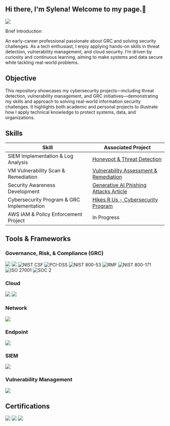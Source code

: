 ## Hi there, I'm Sylena! Welcome to my page.👋

<a href="https://www.linkedin.com/in/sylena-beccles/"><img src="https://img.shields.io/badge/-LinkedIn-0072b1?&style=for-the-badge&logo=linkedin&logoColor=white" /></a>

Brief Introduction

An early-career professional passionate about GRC and solving security challenges. As a tech enthusiast, I enjoy applying hands-on skills in threat detection, vulnerability management, and cloud security. I’m driven by curiosity and continuous learning, aiming to make systems and data secure while tackling real-world problems.

## Objective

This repository showcases my cybersecurity projects—including threat detection, vulnerability management, and GRC initiatives—demonstrating my skills and approach to solving real-world information security challenges. It highlights both academic and personal projects to illustrate how I apply technical knowledge to protect systems, data, and organizations.

## Skills

| Skill                                         | Associated Project         |
|-----------------------------------------------|----------------------------|
| SIEM Implementation & Log Analysis            | <a href="https://github.com/sylenajb/Honeypot-Deployment-Attack-Simulation"> Honeypot & Threat Detection</a>|
| VM Vulnerability Scan & Remediation           | <a href="https://github.com/sylenajb/Azure-Vulnerability-Assessment-Remediation">Vulnerability Assessment & Remediation</a>|
| Security Awareness Development                | <a href="https://github.com/sylenajb/Gen-AI-Cybersecurity-Article-"> Generative AI Phishing Attacks Article </a>|
| Cybersecurity Program & GRC Implementation    | <a href="https://github.com/sylenajb/Hikes-R-Us-Cybersecurity-Program-Development"> Hikes R Us - Cybersecurity Program</a>|
| AWS IAM & Policy Enforcement Project          | In Progress |

## Tools & Frameworks

### Governance, Risk, & Compliance (GRC)
<div>
<img src="https://img.shields.io/badge/-ServiceNow-0078D7?&style=for-the-badge&logo=ServiceNow&logoColor=white" />
<img src="https://img.shields.io/badge/-OneTrust-00B14F?&style=for-the-badge&logo=Microsoft&logoColor=white" />
<img src="https://img.shields.io/badge/NIST%20CSF-0a84ff?style=for-the-badge" alt="NIST CSF" /> 
<img src="https://img.shields.io/badge/PCI--DSS-10b981?style=for-the-badge" alt="PCI-DSS"/> 
<img src="https://img.shields.io/badge/NIST%20800--53-2563eb?style=for-the-badge" alt="NIST 800-53"/> 
<img src="https://img.shields.io/badge/RMF-14b8a6?style=for-the-badge" alt="RMF"/> 
<img src="https://img.shields.io/badge/NIST%20800--171-1d4ed8?style=for-the-badge" alt="NIST 800-171"/> 
<img src="https://img.shields.io/badge/ISO%2027001-0ea5e9?style=for-the-badge" alt="ISO 27001"/> 
<img src="https://img.shields.io/badge/SOC%202-8b5cf6?style=for-the-badge" alt="SOC 2"/> 

</div>

### Cloud
<div>
<img src="https://img.shields.io/badge/-Microsoft_Azure-0078D7?&style=for-the-badge&logo=Microsoft-Azure&logoColor=white" />
<img src="https://img.shields.io/badge/-AWS-232F3E?&style=for-the-badge&logo=Amazon-AWS&logoColor=white" />
</div>

### Network
<div>
    <img src="https://img.shields.io/badge/-Wireshark-1679A7?&style=for-the-badge&logo=Wireshark&logoColor=white" />
</div>

### Endpoint
<div>
    <img src="https://img.shields.io/badge/-Microsoft_Defender_for_Endpoint-00A4EF?&style=for-the-badge&logo=Microsoft&logoColor=white" />
</div>

### SIEM
<div>
    <img src="https://img.shields.io/badge/-Microsoft_Sentinel-0078D4?&style=for-the-badge&logo=Microsoft&logoColor=white" />
</div>

### Vulnerability Management
<div>
<img src="https://img.shields.io/badge/-Nessus-red?&style=for-the-badge" />

</div>

## Certifications
<div>
<img src="https://img.shields.io/badge/-Security%2B-FF0000?&style=for-the-badge&logo=CompTIA&logoColor=white" />
<img src="https://img.shields.io/badge/-ISC%C2%B2%20Certified%20in%20Cybersecurity-000000?&style=for-the-badge&logo=ISC2&logoColor=white" />
<img src="https://img.shields.io/badge/-OneTrust%20GRC-0078D7?&style=for-the-badge&logo=onetrust&logoColor=white" />


